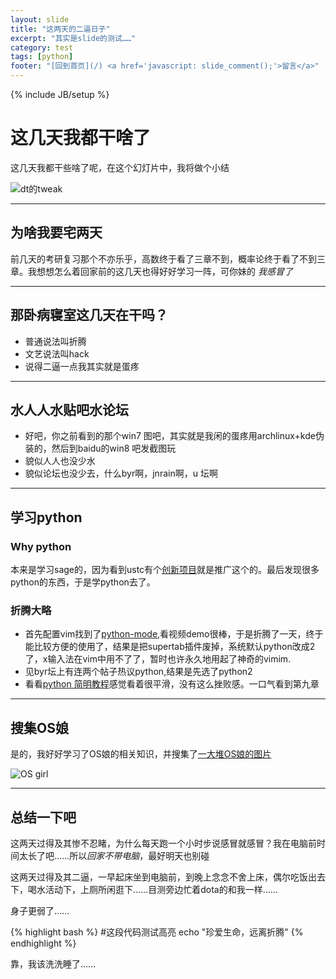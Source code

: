 ```yaml
---
layout: slide
title: "这两天的二逼日子"
excerpt: "其实是slide的测试……"
category: test
tags: [python]
footer: "[回到首页](/) <a href='javascript: slide_comment();'>留言</a>"
---
```

{% include JB/setup %}

# 这几天我都干啥了

这几天我都干些啥了呢，在这个幻灯片中，我将做个小结

![dt的tweak](http://fmn.rrimg.com/fmn063/20120708/1320/p_large_lamv_658f000005f61261.jpg)

---

## 为啥我要宅两天

前几天的考研复习那个不亦乐乎，高数终于看了三章不到，概率论终于看了不到三章。我想想怎么着回家前的这几天也得好好学习一阵，可你妹的 *我感冒了*

---

## 那卧病寝室这几天在干吗？

* 普通说法叫折腾
* 文艺说法叫hack
* 说得二逼一点我其实就是蛋疼

---

## 水人人水贴吧水论坛

* 好吧，你之前看到的那个win7 图吧，其实就是我闲的蛋疼用archlinux+kde伪装的，然后到baidu的win8 吧发截图玩
* 貌似人人也没少水
* 貌似论坛也没少去，什么byr啊，jnrain啊，u 坛啊

---

## 学习python

### Why python

本来是学习sage的，因为看到ustc有个[创新项目][1]就是推广这个的。最后发现很多python的东西，于是学python去了。

### 折腾大略

* 首先配置vim找到了[python-mode][2],看视频demo很棒，于是折腾了一天，终于能比较方便的使用了，结果是把supertab插件废掉，系统默认python改成2了，x输入法在vim中用不了了，暂时也许永久地用起了神奇的vimim.
* 见byr坛上有连两个帖子热议python,结果是先选了python2
* 看看[python 简明教程][3]感觉看着很平滑，没有这么挫败感。一口气看到第九章

---

## 搜集OS娘

是的，我好好学习了OS娘的相关知识，并搜集了[一大堆OS娘的图片][4]

![OS girl](http://fmn.rrimg.com/fmn065/20120710/1325/p_large_8tXz_2508000054681263.jpg)

---

## 总结一下吧

这两天过得及其惨不忍睹，为什么每天跑一个小时步说感冒就感冒？我在电脑前时间太长了吧……所以*回家不带电脑*，最好明天也别碰

这两天过得及其二逼，一早起床坐到电脑前，到晚上念念不舍上床，偶尔吃饭出去下，喝水活动下，上厕所闲逛下……目测旁边忙着dota的和我一样……

身子更弱了……

{% highlight bash %}
#这段代码测试高亮
echo "珍爱生命，远离折腾"
{% endhighlight %}

靠，我该洗洗睡了……

[1]: http://home.ustc.edu.cn/~wyfyw/iSL/
[2]: https://github.com/klen/python-mode
[3]: http://woodpecker.org.cn/abyteofpython_cn/chinese/
[4]: http://photo.renren.com/photo/306127150/album-647659933?curPage=1
